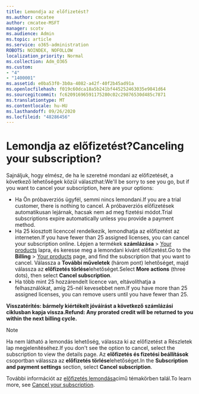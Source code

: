 ```yaml
---
title: Lemondja az előfizetést?
ms.author: cmcatee
author: cmcatee-MSFT
manager: scotv
ms.audience: Admin
ms.topic: article
ms.service: o365-administration
ROBOTS: NOINDEX, NOFOLLOW
localization_priority: Normal
ms.collection: Adm_O365
ms.custom:
- "4"
- "1400001"
ms.assetid: e0ba53f0-3b0a-4082-a42f-40f2b45ad91a
ms.openlocfilehash: f019c60dca18a5b241bf445252463035e9841d64
ms.sourcegitcommit: fc62091696591175280c02c29876530d485c7871
ms.translationtype: MT
ms.contentlocale: hu-HU
ms.lasthandoff: 09/26/2020
ms.locfileid: "48286456"
---
```

# <a name="canceling-your-subscription"></a><span data-ttu-id="ae714-102">Lemondja az előfizetést?</span><span class="sxs-lookup"><span data-stu-id="ae714-102">Canceling your subscription?</span></span>

<span data-ttu-id="ae714-103">Sajnáljuk, hogy elmész, de ha le szeretné mondani az előfizetését, a következő lehetőségek közül választhat:</span><span class="sxs-lookup"><span data-stu-id="ae714-103">We'll be sorry to see you go, but if you want to cancel your subscription, here are your options:</span></span>
  
- <span data-ttu-id="ae714-104">Ha Ön próbaverziós ügyfél, semmi nincs lemondani.</span><span class="sxs-lookup"><span data-stu-id="ae714-104">If you are a trial customer, there is nothing to cancel.</span></span> <span data-ttu-id="ae714-105">A próbaverziós előfizetések automatikusan lejárnak, hacsak nem ad meg fizetési módot.</span><span class="sxs-lookup"><span data-stu-id="ae714-105">Trial subscriptions expire automatically unless you provide a payment method.</span></span>
- <span data-ttu-id="ae714-106">Ha 25 kiosztott licenccel rendelkezik, lemondhatja az előfizetést az interneten.</span><span class="sxs-lookup"><span data-stu-id="ae714-106">If you have fewer than 25 assigned licenses, you can cancel your subscription online.</span></span> <span data-ttu-id="ae714-107">Lépjen a termékek **számlázása** \> [Your products](https://go.microsoft.com/fwlink/p/?linkid=842054) lapra, és keresse meg a lemondani kívánt előfizetést.</span><span class="sxs-lookup"><span data-stu-id="ae714-107">Go to the **Billing** \> [Your products](https://go.microsoft.com/fwlink/p/?linkid=842054) page, and find the subscription that you want to cancel.</span></span> <span data-ttu-id="ae714-108">Válassza a **További műveletek** (három pont) lehetőséget, majd válassza az **előfizetés törlése**lehetőséget.</span><span class="sxs-lookup"><span data-stu-id="ae714-108">Select **More actions** (three dots), then select **Cancel subscription**.</span></span>
- <span data-ttu-id="ae714-109">Ha több mint 25 hozzárendelt licence van, eltávolíthatja a felhasználókat, amíg 25-nél kevesebbet nem.</span><span class="sxs-lookup"><span data-stu-id="ae714-109">If you have more than 25 assigned licenses, you can remove users until you have fewer than 25.</span></span>
  
<span data-ttu-id="ae714-110">**Visszatérítés: bármely kiértékelt jóváírást a következő számlázási ciklusban kapja vissza.**</span><span class="sxs-lookup"><span data-stu-id="ae714-110">**Refund: Any prorated credit will be returned to you within the next billing cycle.**</span></span>

> [!NOTE]
> <span data-ttu-id="ae714-111">Ha nem látható a lemondás lehetőség, válassza ki az előfizetést a Részletek lap megjelenítéséhez.</span><span class="sxs-lookup"><span data-stu-id="ae714-111">If you don't see the option to cancel, select the subscription to view the details page.</span></span> <span data-ttu-id="ae714-112">Az **előfizetés és fizetési beállítások** csoportban válassza az **előfizetés törlése**lehetőséget.</span><span class="sxs-lookup"><span data-stu-id="ae714-112">In the **Subscription and payment settings** section, select **Cancel subscription**.</span></span>

<span data-ttu-id="ae714-113">További információt az [előfizetés lemondása](https://docs.microsoft.com/microsoft-365/commerce/subscriptions/cancel-your-subscription)című témakörben talál.</span><span class="sxs-lookup"><span data-stu-id="ae714-113">To learn more, see [Cancel your subscription](https://docs.microsoft.com/microsoft-365/commerce/subscriptions/cancel-your-subscription).</span></span>